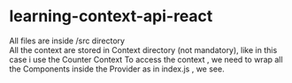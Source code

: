 # learning-context-api-react
All files are inside /src directory  
All the context are stored in Context directory (not mandatory), like in this case i use the Counter Context
To access the context , we need to wrap all the Components inside the Provider as in index.js , we see.

